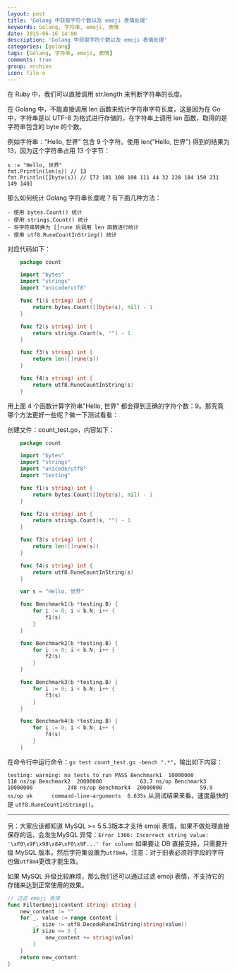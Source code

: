 ```yaml
---
layout: post
title: 'Golang 中获取字符个数以及 emoji 表情处理'
keywords: Golang, 字符串, emoji, 表情
date: 2015-06-16 14:00
description: 'Golang 中获取字符个数以及 emoji 表情处理'
categories: [golang]
tags: [Golang, 字符串, emoji, 表情]
comments: true
group: archive
icon: file-o
---
```


在 Ruby 中，我们可以直接调用 str.length 来判断字符串的长度。

在 Golang 中，不能直接调用 len 函数来统计字符串字符长度，这是因为在 Go 中，字符串是以 UTF-8 为格式进行存储的，在字符串上调用 len 函数，取得的是字符串包含的 byte 的个数。

例如字符串："Hello, 世界" 包含 9 个字符。使用 len("Hello, 世界") 得到的结果为 13，因为这个字符串占用 13 个字节：

	s := "Hello, 世界"
	fmt.Println(len(s)) // 13
	fmt.Println([]byte(s)) // [72 101 108 108 111 44 32 228 184 150 231 149 140]

<!--more-->

那么如何统计 Golang 字符串长度呢？有下面几种方法：

	- 使用 bytes.Count() 统计
	- 使用 strings.Count() 统计
	- 将字符串转换为 []rune 后调用 len 函数进行统计
	- 使用 utf8.RuneCountInString() 统计

对应代码如下：

```go
	package count

    import "bytes"
    import "strings"
    import "unicode/utf8"

    func f1(s string) int {
        return bytes.Count([]byte(s), nil) - 1
    }

    func f2(s string) int {
        return strings.Count(s, "") - 1
    }

    func f3(s string) int {
        return len([]rune(s))
    }

    func f4(s string) int {
        return utf8.RuneCountInString(s)
    }
```

用上面 4 个函数计算字符串"Hello, 世界" 都会得到正确的字符个数：9。那究竟哪个方法更好一些呢？做一下测试看看：

创建文件：count_test.go，内容如下：

```go
	package count

    import "bytes"
    import "strings"
    import "unicode/utf8"
    import "testing"

    func f1(s string) int {
        return bytes.Count([]byte(s), nil) - 1
    }

    func f2(s string) int {
        return strings.Count(s, "") - 1
    }

    func f3(s string) int {
        return len([]rune(s))
    }

    func f4(s string) int {
        return utf8.RuneCountInString(s)
    }

    var s = "Hello, 世界"

    func Benchmark1(b *testing.B) {
        for i := 0; i < b.N; i++ {
            f1(s)
        }
    }

    func Benchmark2(b *testing.B) {
        for i := 0; i < b.N; i++ {
            f2(s)
        }
    }

    func Benchmark3(b *testing.B) {
        for i := 0; i < b.N; i++ {
            f3(s)
        }
    }

    func Benchmark4(b *testing.B) {
        for i := 0; i < b.N; i++ {
            f4(s)
        }
    }
```

在命令行中运行命令：`go test count_test.go -bench ".*"`，输出如下内容：

`
testing: warning: no tests to run
PASS
Benchmark1	10000000	       118 ns/op
Benchmark2	20000000	        63.7 ns/op
Benchmark3	10000000	       248 ns/op
Benchmark4	20000000	        59.9 ns/op
ok  	command-line-arguments	6.635s
`
从测试结果来看，速度最快的是 `utf8.RuneCountInString()`。

----

另：大家应该都知道 MySQL >= 5.5.3版本才支持 emoji 表情，如果不做处理直接保存的话，会发生MySQL 异常：`Error 1366: Incorrect string value: '\xF0\x9F\x98\x84\xF0\x9F...' for column`
如果要让 DB 直接支持，只需要升级 MySQL 版本，然后字符集设置为`utf8m4`，注意：对于旧表必须将字段的字符也做`utf8m4`更改才能生效。

如果 MySQL 升级比较麻烦，那么我们还可以通过过滤 emoji 表情，不支持它的存储来达到正常使用的效果。

```go
// 过滤 emoji 表情
func FilterEmoji(content string) string {
	new_content := ""
	for _, value := range content {
		_, size := utf8.DecodeRuneInString(string(value))
		if size <= 3 {
			new_content += string(value)
		}
	}
	return new_content
}
```

